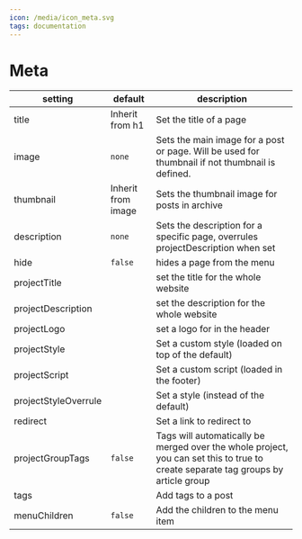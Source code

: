 ```yaml
---
icon: /media/icon_meta.svg
tags: documentation
---
```


# Meta

| setting              | default            | description                                                                                                                       |
| -------------------- | ------------------ | --------------------------------------------------------------------------------------------------------------------------------- |
| title                | Inherit from h1    | Set the title of a page                                                                                                           |
| image                | `none`             | Sets the main image for a post or page. Will be used for thumbnail if not thumbnail is defined.                                   |
| thumbnail            | Inherit from image | Sets the thumbnail image for posts in archive                                                                                     |
| description          | `none`             | Sets the description for a specific page, overrules projectDescription when set                                                   |
| hide                 | `false`            | hides a page from the menu                                                                                                        |
| projectTitle         |                    | set the title for the whole website                                                                                               |
| projectDescription   |                    | set the description for the whole website                                                                                         |
| projectLogo          |                    | set a logo for in the header                                                                                                      |
| projectStyle         |                    | Set a custom style (loaded on top of the default)                                                                                 |
| projectScript        |                    | Set a custom script (loaded in the footer)                                                                                        |
| projectStyleOverrule |                    | Set a style (instead of the default)                                                                                              |
| redirect             |                    | Set a link to redirect to                                                                                                         |
| projectGroupTags     | `false`            | Tags will automatically be merged over the whole project, you can set this to true to create separate tag groups by article group |
| tags                 |                    | Add tags to a post                                                                                                                |
| menuChildren         | `false`            | Add the children to the menu item                                                                                                 |
